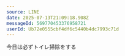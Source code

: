 ```yaml
---
source: LINE
date: 2025-07-13T21:09:18.908Z
messageId: 569770453376958721
userId: Ub72e0555cbf4df6c5440b4dc7993c71d
---
```


今日は必ずトイレ掃除をする